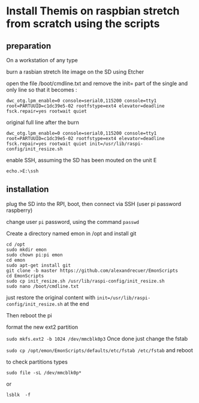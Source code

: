 # Install Themis on raspbian stretch from scratch using the scripts	

## preparation

On a workstation of any type

burn a rasbian stretch lite image on the SD using Etcher

open the file /boot/cmdline.txt and remove the init= part of the single and only line so that it becomes :

`
dwc_otg.lpm_enable=0 console=serial0,115200 console=tty1 root=PARTUUID=c1dc39e5-02 rootfstype=ext4 elevator=deadline fsck.repair=yes rootwait quiet
`

original full line after the burn

`
dwc_otg.lpm_enable=0 console=serial0,115200 console=tty1 root=PARTUUID=c1dc39e5-02 rootfstype=ext4 elevator=deadline fsck.repair=yes rootwait quiet init=/usr/lib/raspi-config/init_resize.sh
`

enable SSH, assuming the SD has been mouted on the unit E

`
echo.>E:\ssh
`

## installation

plug the SD into the RPI, boot, then connect via SSH (user pi password raspberry)

change user `pi` password, using the command `passwd`

Create a directory named emon in /opt and install git

```
cd /opt
sudo mkdir emon
sudo chown pi:pi emon
cd emon
sudo apt-get install git 
git clone -b master https://github.com/alexandrecuer/EmonScripts
cd EmonScripts
sudo cp init_resize.sh /usr/lib/raspi-config/init_resize.sh
sudo nano /boot/cmdline.txt 
```
just restore the original content with `init=/usr/lib/raspi-config/init_resize.sh` at the end

Then reboot the pi

format the new ext2 partition

`
sudo mkfs.ext2 -b 1024 /dev/mmcblk0p3
`
Once done just change the fstab

`
sudo cp /opt/emon/EmonScripts/defaults/etc/fstab /etc/fstab
`
and reboot
 
to check partitions types
 
`
sudo file -sL /dev/mmcblk0p*
`
 
or
 
`
lsblk  -f
`
